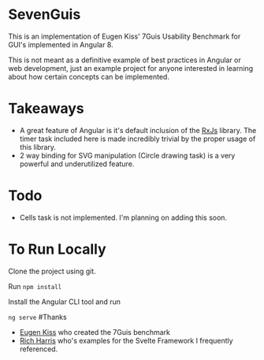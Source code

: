 # SevenGuis

This is an implementation of Eugen Kiss' 7Guis Usability Benchmark 
for GUI's implemented in Angular 8.

This is not meant as a definitive example of best practices in Angular or web development,
just an example project for anyone interested in learning about how certain concepts can be implemented.


# Takeaways
* A great feature of Angular is it's default inclusion of the [RxJs](https://rxjs-dev.firebaseapp.com/) library.
The timer task included here is made incredibly trivial by the proper usage of this library.
* 2 way binding for SVG manipulation (Circle drawing task) is a very powerful and underutilized feature.

# Todo
* Cells task is not implemented. I'm planning on adding this soon. 

# To Run Locally

Clone the project using git.

Run `npm install`

Install the Angular CLI tool and run

`ng serve`
#Thanks
* [Eugen Kiss](https://eugenkiss.github.io/7guis/) who created the 7Guis benchmark
* [Rich Harris](https://github.com/Rich-Harris) who's examples for the Svelte Framework I frequently referenced.


